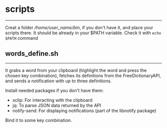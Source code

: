 # scripts
------------
Creat a folder */home/user_name/bin*, if you don't have it, and place your scripts there. It should be already in your $PATH variable. Check it with `echo $PATH` command

## words_define.sh
----------------- 
It grabs a word from your clipboard (highlight the word and press the chosen key combination), fetches its definitions from the FreeDictionaryAPI, and sends a notification with up to three definitions.

Install needed packages if you don't have them:
- xclip: For interacting with the clipboard
- jq: To parse JSON data returned by the API
- notify-send: For displaying notifications (part of the libnotify package)

Bind it to some key combination.
